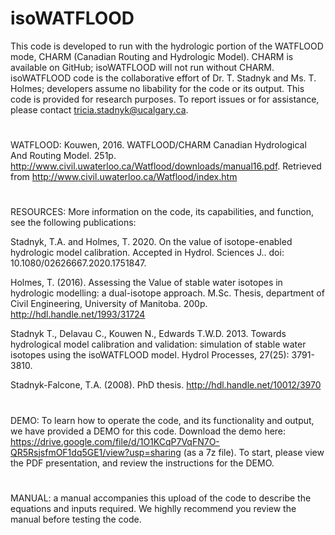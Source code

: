 # isoWATFLOOD
This code is developed to run with the hydrologic portion of the WATFLOOD mode, CHARM (Canadian Routing and Hydrologic Model). CHARM is available on GitHub; isoWATFLOOD will not run without CHARM. isoWATFLOOD code is the collaborative effort of Dr. T. Stadnyk and Ms. T. Holmes; developers assume no libability for the code or its output. This code is provided for research purposes. To report issues or for assistance, please contact tricia.stadnyk@ucalgary.ca.
#
WATFLOOD: Kouwen, 2016. WATFLOOD/CHARM Canadian Hydrological And Routing Model. 251p. http://www.civil.uwaterloo.ca/Watflood/downloads/manual16.pdf. Retrieved from http://www.civil.uwaterloo.ca/Watflood/index.htm 
#
RESOURCES: More information on the code, its capabilities, and function, see the following publications:

Stadnyk, T.A. and Holmes, T. 2020. On the value of isotope-enabled hydrologic model calibration. Accepted in Hydrol. Sciences J.. doi: 10.1080/02626667.2020.1751847.

Holmes, T. (2016). Assessing the Value of stable water isotopes in hydrologic modelling: a dual-isotope approach. M.Sc. Thesis, department of Civil Engineering, University of Manitoba. 200p. http://hdl.handle.net/1993/31724

Stadnyk T., Delavau C., Kouwen N., Edwards T.W.D. 2013. Towards hydrological model calibration and validation: simulation of stable water isotopes using the isoWATFLOOD model. Hydrol Processes, 27(25): 3791-3810. 

Stadnyk-Falcone, T.A. (2008). PhD thesis. http://hdl.handle.net/10012/3970
#
DEMO: To learn how to operate the code, and its functionality and output, we have provided a DEMO for this code. Download the demo here: https://drive.google.com/file/d/1O1KCqP7VqFN7O-QR5RsjsfmOF1dq5GE1/view?usp=sharing (as a 7z file). To start, please view the PDF presentation, and review the instructions for the DEMO.
#
MANUAL: a manual accompanies this upload of the code to describe the equations and inputs required. We highlly recommend you review the manual before testing the code.
#
